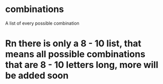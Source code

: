 # combinations
A list of every possible combination

# Rn there is only a 8 - 10 list, that means all possible combinations that are 8 - 10 letters long, more will be added soon
